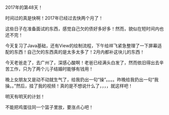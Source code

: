 2017年的第48天！

时间过的真是快啊！2017年已经过去快两个月了！

这些日子在准备面试的东西，感觉自己欠的债好多好多！然而，貌似在短时间内也还不完！

今天复习了Java基础，还有View的绘制流程，下午给祥飞紧急整理了一下屏幕适配的东西！自己欠的东西真的是太多太多了！2月内都补这块儿的东西！

今天老爸走了，去广州了，深感心酸啊！老爸已经满头白发了，然而依旧得出去辛苦工作，只为了两个儿子结婚时能够有钱用！

晚上女朋友又是动不动就生气了，给我扔出一句“操”。。。。昨晚给我扔出一句“我操。。”然后，挂了我的视频！真的是不想说什么了，，，，就这样吧！

明天有明天的计划！

不能把鸡蛋往同一个篮子里放，要涨点心吧！

